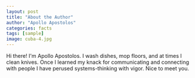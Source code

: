 ```yaml
---
layout: post
title: "About the Author"
author: "Apollo Apostolos"
categories: facts
tags: [sample]
image: cuba-4.jpg
---
```

Hi there! I'm Apollo Apostolos. I wash dishes, mop floors, and at times I clean knives. Once I learned my knack for communicating and connecting with people I have perused systems-thinking with vigor. Nice to meet you. 
